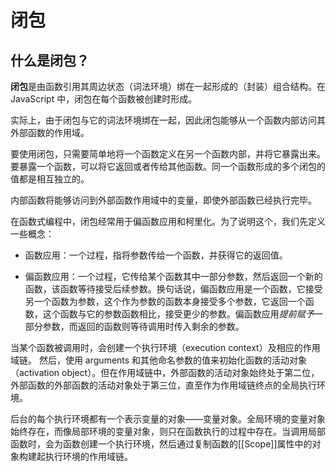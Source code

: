 # 闭包

## 什么是闭包？

**闭包**是由函数引用其周边状态（词法环境）绑在一起形成的（封装）组合结构。在 JavaScript 中，闭包在每个函数被创建时形成。

实际上，由于闭包与它的词法环境绑在一起，因此闭包能够从一个函数内部访问其外部函数的作用域。

要使用闭包，只需要简单地将一个函数定义在另一个函数内部，并将它暴露出来。要暴露一个函数，可以将它返回或者传给其他函数。同一个函数形成的多个闭包的值都是相互独立的。

内部函数将能够访问到外部函数作用域中的变量，即使外部函数已经执行完毕。

在函数式编程中，闭包经常用于偏函数应用和柯里化。为了说明这个，我们先定义一些概念：

- 函数应用：一个过程，指将参数传给一个函数，并获得它的返回值。

- 偏函数应用：一个过程，它传给某个函数其中一部分参数，然后返回一个新的函数，该函数等待接受后续参数。换句话说，偏函数应用是一个函数，它接受另一个函数为参数，这个作为参数的函数本身接受多个参数，它返回一个函数，这个函数与它的参数函数相比，接受更少的参数。偏函数应用*提前赋予*一部分参数，而返回的函数则等待调用时传入剩余的参数。

当某个函数被调用时，会创建一个执行环境（execution context）及相应的作用域链。 然后，使用 arguments 和其他命名参数的值来初始化函数的活动对象（activation object）。但在作用域链中，外部函数的活动对象始终处于第二位，外部函数的外部函数的活动对象处于第三位，直至作为作用域链终点的全局执行环境。

后台的每个执行环境都有一个表示变量的对象——变量对象。全局环境的变量对象始终存在，而像局部环境的变量对象，则只在函数执行的过程中存在。当调用局部函数时，会为函数创建一个执行环境，然后通过复制函数的[[Scope]]属性中的对象构建起执行环境的作用域链。